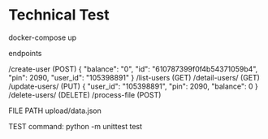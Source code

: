 # Technical Test

docker-compose up


endpoints

/create-user       (POST)
{
    "balance": "0",
    "id": "610787399f0f4b54371059b4",
    "pin": 2090,
    "user_id": "105398891"
}
/list-users        (GET)
/detail-users/<id> (GET)
/update-users/<id> (PUT)
{
        "user_id": "105398891",
        "pin": 2090,
        "balance": 0
}
/delete-users/<id> (DELETE)
/process-file      (POST)

FILE PATH
upload/data.json


TEST
command: python -m unittest test